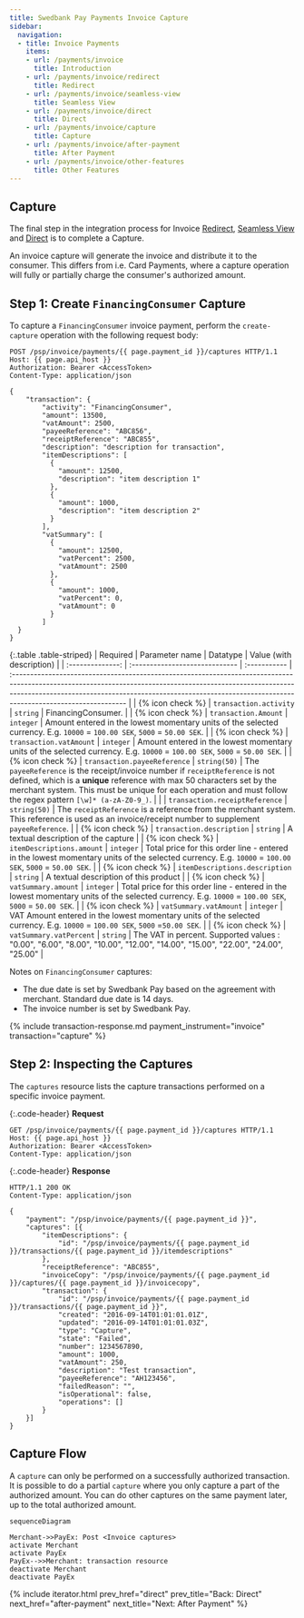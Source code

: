 ```yaml
---
title: Swedbank Pay Payments Invoice Capture
sidebar:
  navigation:
  - title: Invoice Payments
    items:
    - url: /payments/invoice
      title: Introduction
    - url: /payments/invoice/redirect
      title: Redirect
    - url: /payments/invoice/seamless-view
      title: Seamless View
    - url: /payments/invoice/direct
      title: Direct
    - url: /payments/invoice/capture
      title: Capture
    - url: /payments/invoice/after-payment
      title: After Payment
    - url: /payments/invoice/other-features
      title: Other Features
---
```


## Capture

The final step in the integration process for Invoice [Redirect][redirect],
[Seamless View][seamless-view] and [Direct][direct] is to complete a Capture.

An invoice capture will generate the invoice and distribute it to the consumer.
This differs from i.e. Card Payments, where a capture operation will fully or
partially charge the consumer's authorized amount.

## Step 1: Create `FinancingConsumer` Capture

To capture a `FinancingConsumer` invoice payment, perform the `create-capture`
operation with the following request body:

```http
POST /psp/invoice/payments/{{ page.payment_id }}/captures HTTP/1.1
Host: {{ page.api_host }}
Authorization: Bearer <AccessToken>
Content-Type: application/json

{
    "transaction": {
        "activity": "FinancingConsumer",
        "amount": 13500,
        "vatAmount": 2500,
        "payeeReference": "ABC856",
        "receiptReference": "ABC855",
        "description": "description for transaction",
        "itemDescriptions": [
          {
            "amount": 12500,
            "description": "item description 1"
          },
          {
            "amount": 1000,
            "description": "item description 2"
          }
        ],
        "vatSummary": [
          {
            "amount": 12500,
            "vatPercent": 2500,
            "vatAmount": 2500
          },
          {
            "amount": 1000,
            "vatPercent": 0,
            "vatAmount": 0
          }
        ]
  }
}
```

{:.table .table-striped}
|     Required     | Parameter name                 | Datatype     | Value (with description)                                                                                                                                                                                                                                                   |
| :--------------: | :----------------------------- | :----------- | :------------------------------------------------------------------------------------------------------------------------------------------------------------------------------------------------------------------------------------------------------------------------- |
| {% icon check %}︎ | `transaction.activity`         | `string`     | FinancingConsumer.                                                                                                                                                                                                                                                         |
| {% icon check %}︎ | `transaction.Amount`           | `integer`    | Amount entered in the lowest momentary units of the selected currency. E.g. `10000` = `100.00 SEK`, `5000` = `50.00 SEK`.                                                                                                                                                  |
| {% icon check %}︎ | `transaction.vatAmount`        | `integer`    | Amount entered in the lowest momentary units of the selected currency. E.g. `10000` = `100.00 SEK`, `5000` = `50.00 SEK`.                                                                                                                                                  |
| {% icon check %}︎ | `transaction.payeeReference`   | `string(50)` | The `payeeReference` is the receipt/invoice number if `receiptReference` is not defined, which is a **unique** reference with max 50 characters set by the merchant system. This must be unique for each operation and must follow the regex pattern `[\w]* (a-zA-Z0-9_)`. |
|                  | `transaction.receiptReference` | `string(50)` | The `receiptReference` is a reference from the merchant system. This reference is used as an invoice/receipt number to supplement `payeeReference`.                                                                                                                        |
| {% icon check %}︎ | `transaction.description`      | `string`     | A textual description of the capture                                                                                                                                                                                                                                       |
| {% icon check %}︎ | `itemDescriptions.amount`      | `integer`    | Total price for this order line - entered in the lowest momentary units of the selected currency. E.g. `10000` = `100.00 SEK`, `5000` = `50.00 SEK`.                                                                                                                       |
| {% icon check %}︎ | `itemDescriptions.description` | `string`     | A textual description of this product                                                                                                                                                                                                                                      |
| {% icon check %}︎ | `vatSummary.amount`            | `integer`    | Total price for this order line - entered in the lowest momentary units of the selected currency. E.g. `10000` = `100.00 SEK`, `5000` = `50.00 SEK`.                                                                                                                       |
| {% icon check %}︎ | `vatSummary.vatAmount`         | `integer`    | VAT Amount entered in the lowest momentary units of the selected currency. E.g. `10000` = `100.00 SEK`, `5000` =`50.00 SEK`.                                                                                                                                               |
| {% icon check %}︎ | `vatSummary.vatPercent`        | `string`     | The VAT in percent. Supported values : "0.00", "6.00", "8.00", "10.00", "12.00", "14.00", "15.00", "22.00", "24.00", "25.00"                                                                                                                                               |

Notes on `FinancingConsumer` captures:

* The due date is set by Swedbank Pay based on the agreement with merchant. Standard
  due date is 14 days.
* The invoice number is set by Swedbank Pay.

{% include transaction-response.md payment_instrument="invoice" transaction="capture" %}

## Step 2: Inspecting the Captures

The `captures` resource lists the capture transactions performed on a
specific invoice payment.

{:.code-header}
**Request**

```http
GET /psp/invoice/payments/{{ page.payment_id }}/captures HTTP/1.1
Host: {{ page.api_host }}
Authorization: Bearer <AccessToken>
Content-Type: application/json
```

{:.code-header}
**Response**

```http
HTTP/1.1 200 OK
Content-Type: application/json

{
    "payment": "/psp/invoice/payments/{{ page.payment_id }}",
    "captures": [{
        "itemDescriptions": {
            "id": "/psp/invoice/payments/{{ page.payment_id }}/transactions/{{ page.payment_id }}/itemdescriptions"
        },
        "receiptReference": "ABC855",
        "invoiceCopy": "/psp/invoice/payments/{{ page.payment_id }}/captures/{{ page.payment_id }}/invoicecopy",
        "transaction": {
            "id": "/psp/invoice/payments/{{ page.payment_id }}/transactions/{{ page.payment_id }}",
            "created": "2016-09-14T01:01:01.01Z",
            "updated": "2016-09-14T01:01:01.03Z",
            "type": "Capture",
            "state": "Failed",
            "number": 1234567890,
            "amount": 1000,
            "vatAmount": 250,
            "description": "Test transaction",
            "payeeReference": "AH123456",
            "failedReason": "",
            "isOperational": false,
            "operations": []
        }
    }]
}
```

## Capture Flow

A `capture` can only be performed on a successfully authorized transaction.
It is possible to do a partial `capture` where you only capture a part of the
authorized amount. You can do other captures on the same payment later, up to
the total authorized amount.

```mermaid
sequenceDiagram

Merchant->>PayEx: Post <Invoice captures>
activate Merchant
activate PayEx
PayEx-->>Merchant: transaction resource
deactivate Merchant
deactivate PayEx
```

[direct]: /payments/invoice/direct
[redirect]: /payments/invoice/redirect
[seamless-view]: /payments/invoice/seamless-view

{% include iterator.html prev_href="direct" prev_title="Back: Direct"
next_href="after-payment" next_title="Next: After Payment" %}
